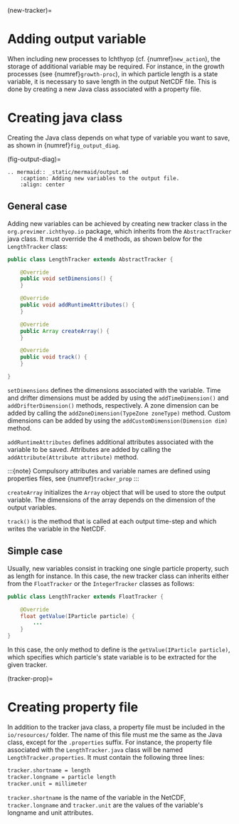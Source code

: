 (new-tracker)=

# Adding output variable

When including new processes to Ichthyop (cf. {numref}`new_action`), the storage of additional variable may be required.
For instance, in the growth processes  (see {numref}`growth-proc`), in which particle length is a state variable, it is necessary to
save length in the output NetCDF file. This is done by creating a new Java class associated with
a property file.

# Creating java class

Creating the Java class depends on what type of variable you want to save, as shown
in {numref}`fig_output_diag`.

(fig-output-diag)=

```{eval-rst}
.. mermaid:: _static/mermaid/output.md
    :caption: Adding new variables to the output file.
    :align: center
```

## General case

Adding new variables can be achieved by creating new tracker class in the `org.previmer.ichthyop.io` package, which inherits
from the `AbstractTracker` java class. It must override the 4 methods, as shown below for the `LengthTracker` class:

```java
public class LengthTracker extends AbstractTracker {

    @Override
    public void setDimensions() {
    }

    @Override
    public void addRuntimeAttributes() {
    }

    @Override
    public Array createArray() {
    }

    @Override
    public void track() {
    }

}
```

`setDimensions` defines the dimensions associated with the variable. Time and drifter dimensions must be added by
using the `addTimeDimension()` and `addDrifterDimension()` methods, respectively. A zone dimension can be added by
calling the `addZoneDimension(TypeZone zoneType)` method. Custom dimensions can be added by using the
`addCustomDimension(Dimension dim)` method.

`addRuntimeAttributes` defines additional attributes associated with the variable to be saved. Attributes are
added by calling the `addAttribute(Attribute attribute)` method.

:::{note}
Compulsory attributes and variable names
are defined using properties files, see {numref}`tracker_prop`
:::

`createArray` initializes the `Array` object that will be used to store the output variable.
The dimensions of the array depends on the dimension of the output variables.

`track()` is the method that is called at each output time-step and which writes the variable in the NetCDF.

## Simple case

Usually, new variables consist in tracking one single particle property, such as length for instance. In this case, the new
tracker class can inherits either from the `FloatTracker` or the `IntegerTracker` classes as follows:

```java
public class LengthTracker extends FloatTracker {

    @Override
    float getValue(IParticle particle) {
        ...
    }
}
```

In this case, the only method to define is the `getValue(IParticle particle)`, which specifies which particle's
state variable is to be extracted for the given tracker.

(tracker-prop)=

# Creating property file

In addition to the tracker java class, a property file must be included in the `io/resources/` folder. The name of this
file must me the same as the Java class, except for the `.properties` suffix. For instance, the property file associated
with the `LengthTracker.java` class will be named `LengthTracker.properties`. It must contain the following three lines:

```bash
tracker.shortname = length
tracker.longname = particle length
tracker.unit = millimeter
```

`tracker.shortname` is the name of the variable in the NetCDF, `tracker.longname` and `tracker.unit` are the values of the
variable's longname and unit attributes.

